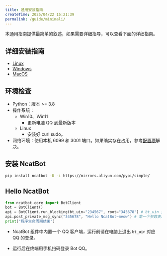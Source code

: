 ```yaml
---
title: 通用安装指南
createTime: 2025/04/22 15:21:39
permalink: /guide/minimali/
---
```


本通用指南提供最简单的叙述，如果需要详细指导，可以查看下面的详细指南。

## 详细安装指南

- [Linux](./2.%20Linux%20安装.md)
- [Windows](./3.%20Windows%20安装.md)
- [MacOS](./4.%20MacOS%20安装.md)

## 环境检查

- Python：版本 >= 3.8
- 操作系统：
  - Win10、Win11
    - 更新电脑 QQ 到最新版本
  - Linux
    - 安装好 curl sudo。
- 网络环境：使用本机 6099 和 3001 端口。如果确实存在占用，参考[配置项](../../2.%20基本开发/4.%20配置项.md)解决。

## 安装 NcatBot

```bash
pip install ncatbot -U -i https://mirrors.aliyun.com/pypi/simple/
```

## Hello NcatBot

```python
from ncatbot.core import BotClient
bot = BotClient()
api = BotClient.run_blocking(bt_uin="234567", root="345678") # bt_uin 是 Bot 账号, root 是拥有 Bot 最高权限的账号。
api.post_private_msg_sync("345678", "Hello NcatBot~meow") # 第一个参数表示发送消息的对象（QQ 号）
print("程序生命周期结束")
```

- NcatBot 组件中内置一个 QQ 客户端，运行前请在电脑上退出 `bt_uin` 对应 QQ 的登录。

- 运行后在终端用手机扫码登录 Bot QQ。
